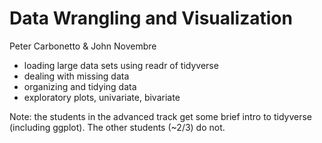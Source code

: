 # Data Wrangling and Visualization

Peter Carbonetto & John Novembre

- loading large data sets using readr of tidyverse
- dealing with missing data
- organizing and tidying data
- exploratory plots, univariate, bivariate

Note: the students in the advanced track get some brief intro to tidyverse (including ggplot). The other students (~2/3) do not.


